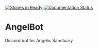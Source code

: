 [![Stories in Ready](https://badge.waffle.io/ccubed/AngelBot.png?label=ready&title=Ready)](https://waffle.io/ccubed/AngelBot)
[![Documentation Status](https://readthedocs.org/projects/angelbot/badge/?version=latest)](http://angelbot.readthedocs.io/en/latest/?badge=latest)
# AngelBot
Discord bot for Angelic Sanctuary
